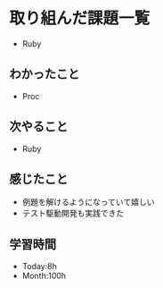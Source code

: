 # 取り組んだ課題一覧
- Ruby
## わかったこと
- Proc
## 次やること
- Ruby
## 感じたこと
- 例題を解けるようになっていて嬉しい
- テスト駆動開発も実践できた
## 学習時間
- Today:8h
- Month:100h
